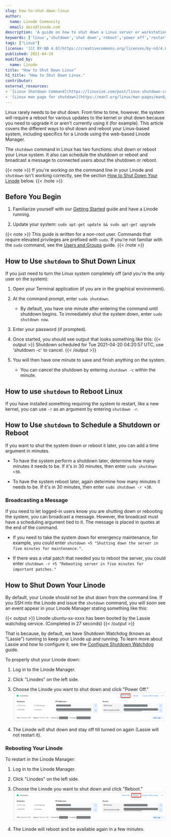 ```yaml
---
slug: how-to-shut-down-linux
author:
  name: Linode Community
  email: docs@linode.com
description: 'A guide on how to shut down a Linux server or workstation, with specific instructions for a Linode using the Linode Manager, using Ubuntu 20.04 as the example.'
keywords: ['linux','shutdown','shut down','reboot','power off','restart','power down','power cycling']
tags: ["Linux"]
license: '[CC BY-ND 4.0](https://creativecommons.org/licenses/by-nd/4.0)'
published: 2021-04-19
modified_by:
  name: Linode
title: "How to Shut Down Linux"
h1_title: "How to Shut Down Linux."
contributor:
external_resources:
- '[Linux Shutdown Command](https://linuxize.com/post/linux-shutdown-command/)'
- '[Linux man page for shutdown](https://man7.org/linux/man-pages/man8/shutdown.8.html)'
---
```

Linux rarely needs to be shut down. From time to time, however, the system will require a reboot for various updates to the kernel or shut down because you need to upgrade it or aren't currently using it (for example). This article covers the different ways to shut down and reboot your Linux-based system, including specifics for a Linode using the web-based Linode Manager.

The `shutdown` command in Linux has two functions: shut down or reboot your Linux system. It also can schedule the shutdown or reboot and broadcast a message to connected users about the shutdown or reboot.

{{< note >}}
If you're working on the command line in your Linode and `shutdown` isn't working correctly, see the section [How to Shut Down Your Linode](#how-to-shut-down-your-linode) below.
{{< /note >}}

## Before You Begin

1.  Familiarize yourself with our [Getting Started](/docs/getting-started/) guide and have a Linode running.

2.  Update your system: `sudo apt-get update && sudo apt-get upgrade`

{{< note >}}
This guide is written for a non-root user. Commands that require elevated privileges are prefixed with `sudo`. If you’re not familiar with the `sudo` command, see the [Users and Groups](/docs/tools-reference/linux-users-and-groups/) guide.
{{< /note >}}

## How to Use `shutdown` to Shut Down Linux

If you just need to turn the Linux system completely off (and you're the only user on the system):

1.  Open your Terminal application (if you are in the graphical environment).

2.  At the command prompt, enter `sudo shutdown`.
    -   By default, you have one minute after entering the command until shutdown begins. To immediately shut the system down, enter `sudo shutdown now`.

3.  Enter your password (if prompted).

4.  Once started, you should see output that looks something like this:
    {{< output >}}
Shutdown scheduled for Tue 2021-04-20 04:20:57 UTC, use 'shutdown -c' to cancel.
{{< /output >}}

5.  You will then have one minute to save and finish anything on the system.
    -   You can cancel the shutdown by entering `shutdown -c` within the minute.

## How to use `shutdown` to Reboot Linux

If you have installed something requiring the system to restart, like a new kernel, you can use `-r` as an argument by entering `shutdown -r`.

## How to Use `shutdown` to Schedule a Shutdown or Reboot

If you want to shut the system down or reboot it later, you can add a time argument in minutes.

-   To have the system perform a shutdown later, determine how many minutes it needs to be. If it's in 30 minutes, then enter `sudo shutdown +30`.

-   To have the system reboot later, again determine how many minutes it needs to be. If it's in 30 minutes, then enter `sudo shutdown -r +30`.

### Broadcasting a Message

If you need to let logged-in users know you are shutting down or rebooting the system, you can broadcast a message. However, the broadcast must have a scheduling argument tied to it. The message is placed in quotes at the end of the command.

-   If you need to take the system down for emergency maintenance, for example, you could enter `shutdown +5 "Shutting down the server in five minutes for maintenance."`.

-   If there was a vital patch that needed you to reboot the server, you could enter `shutdown -r +5 "Rebooting server in five minutes for important patches."`

## How to Shut Down Your Linode

By default, your Linode should not be shut down from the command line. If you SSH into the Linode and issue the `shutdown` command, you will soon see an event appear in your Linode Manager stating something like this:

{{< output >}}
Linode ubuntu-xx-xxxx has been booted by the Lassie watchdog service. (Completed in 27 seconds)
{{< /output >}}

That is because, by default, we have Shutdown Watchdog (known as "Lassie") running to keep your Linode up and running. To learn more about Lassie and how to configure it, see the [Configure Shutdown Watchdog](docs/products/tools/monitoring/guides/monitoring-configure-watchdog/) guide.

To properly shut your Linode down:

1.  Log in to the Linode Manager.

2.  Click "Linodes" on the left side.

3.  Choose the Linode you want to shut down and click "Power Off."
    ![Power off option in the Linode Manager](linode-shutdown.png)

4.  The Linode will shut down and stay off till turned on again (Lassie will not restart it).

### Rebooting Your Linode

To restart in the Linode Manager:

1.  Log in to the Linode Manager.

2.  Click "Linodes" on the left side.

3.  Choose the Linode you want to shut down and click "Reboot."
    ![Reboot option in the Linode Manager](linode-reboot.png)

4.  The Linode will reboot and be available again in a few minutes.